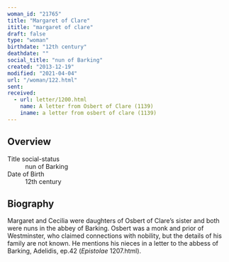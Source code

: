 ```yaml
---
woman_id: "21765"
title: "Margaret of Clare"
ititle: "margaret of clare"
draft: false
type: "woman"
birthdate: "12th century"
deathdate: ""
social_title: "nun of Barking"
created: "2013-12-19"
modified: "2021-04-04"
url: "/woman/122.html"
sent:
received:
  - url: letter/1200.html
    name: A letter from Osbert of Clare (1139)
    iname: a letter from osbert of clare (1139)
---
```

<h2 class="mt-4">Overview</h2><dt>Title social-status</dt><dd>nun of Barking</dd><dt>Date of Birth</dt><dd>12th century</dd><h2 class="mt-4">Biography</h2><p>Margaret and Cecilia were daughters of Osbert of Clare’s sister and both were nuns in the abbey of Barking. Osbert was a monk and prior of Westminster, who claimed connections with nobility, but the details of his family are not known. He mentions his nieces in a letter to the abbess of Barking, Adelidis, ep.42 (<em>Epistolae</em> 1207.html).</p>